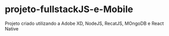 # projeto-fullstackJS-e-Mobile
 Projeto criado utilizando a Adobe XD, NodeJS, RecatJS, MOngoDB e React Native
